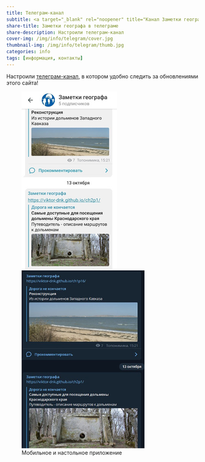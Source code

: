 ```yaml
---
title: Телеграм-канал
subtitle: <a target="_blank" rel="noopener" title="Канал Заметки географа" href="https://t.me/toponim">@toponim</a>
share-title: Заметки географа в телеграме
share-description: Настроили телеграм-канал
cover-img: /img/info/telegram/cover.jpg
thumbnail-img: /img/info/telegram/thumb.jpg
categories: info
tags: [информация, контакты]
---
```

Настроили [телеграм-канал][a85077ec], в котором удобно следить за обновлениями этого сайта!

<figure>
  <img title="Мобильное приложение" alt="Мобильное приложение" src="/img/info/telegram/tlgrm-screen2.jpg"/> <img title="Десктопное приложение" alt="Десктопное приложение" src="/img/info/telegram/tlgrm-screen1.jpg"/>
  <figcaption>Мобильное и настольное приложение</figcaption>
</figure>

  [a85077ec]: https://t.me/toponim "Информационный канал в поддержку этого блога"
